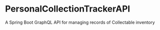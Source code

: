 # PersonalCollectionTrackerAPI
A Spring Boot GraphQL API for managing records of Collectable inventory

